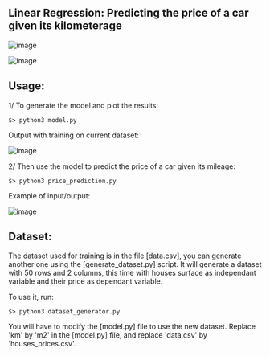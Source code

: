## Linear Regression: Predicting the price of a car given its kilometerage


![image](https://user-images.githubusercontent.com/91064070/213888620-6b488e8f-0164-4655-a442-af6fe28b1bb3.png)

![image](https://user-images.githubusercontent.com/91064070/213887705-0a1ac769-e042-4d45-a0c6-717af65efeea.png)


## Usage:

1/ To generate the model and plot the results:
```shell
$> python3 model.py
```
Output with training on current dataset:

![image](https://user-images.githubusercontent.com/91064070/216848597-c44ec88b-e5ba-4547-86e6-53e34eec4d82.png)

2/ Then use the model to predict the price of a car given its mileage:
```shell
$> python3 price_prediction.py
```

Example of input/output:

![image](https://user-images.githubusercontent.com/91064070/216846997-d7bf4d3e-584c-416f-9f22-1bdd31298c6f.png)


## Dataset:

The dataset used for training is in the file [data.csv], you can generate another one using the [generate_dataset.py] script. It will generate a dataset with 50 rows and 2 columns, this time with houses surface as independant variable and their price as dependant variable.

To use it, run:
```shell
$> python3 dataset_generator.py
```

You will have to modify the [model.py] file to use the new dataset. Replace 'km' by 'm2' in the [model.py] file, and replace 'data.csv'  by 'houses_prices.csv'.
